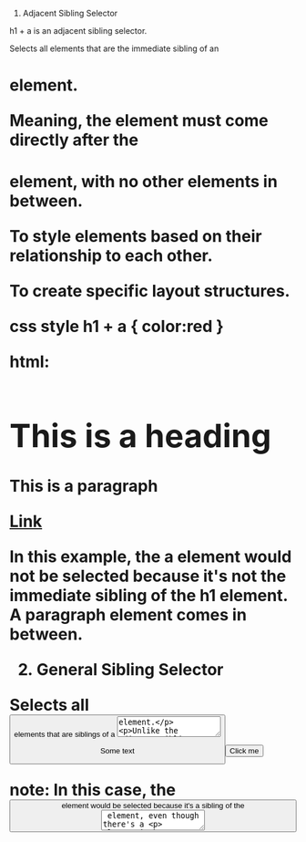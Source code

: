 1. Adjacent Sibling Selector

h1 + a is an adjacent sibling selector.

Selects all <a> elements that are the immediate sibling of an <h1> element.

Meaning, the <a> element must come directly after the <h1> element, with no other elements in between.

To style elements based on their relationship to each other.

To create specific layout structures.

css style
h1 + a {
    color:red
}

html:
<h1>This is a heading</h1>
<p>This is a paragraph</p>
<a href="#">Link</a>

In this example, the a element would not be selected because it's not the immediate sibling of the h1 element. A paragraph element comes in between.

2. General Sibling Selector

Selects all <button> elements that are siblings of a <textarea> element.

Unlike the adjacent sibling selector (+), this selector matches any <button> element that comes after the <textarea>, regardless of other elements in between.

To style elements based on their relationship to each other.

When you want to target multiple sibling elements after a specific element.

css style
textarea ~ button {
    color:red
}

html:
<textarea></textarea>
<p>Some text</p>
<button>Click me</button>

note:
In this case, the <button> element would be selected because it's a sibling of the <textarea> element, even though there's a <p> element in between.

3. Child Selector

Selects all <li> elements that are direct children of a <ul> element.

This means it only selects <li> elements that are immediate descendants of <ul>, not grandchildren or further nested elements.

To style elements based on their parent-child relationship.

To create specific styling for direct children of a particular element.

css style
ul > li {
    color:red
}

4. desent selecor

Selects all <li> elements that are descendants of a <ul> element.

This includes not only direct children but also grandchildren, great-grandchildren, and so on.

To style elements based on their relationship to other elements.

When you want to apply styles to all elements of a certain type within a specific container.

ul li{
    color:green
}